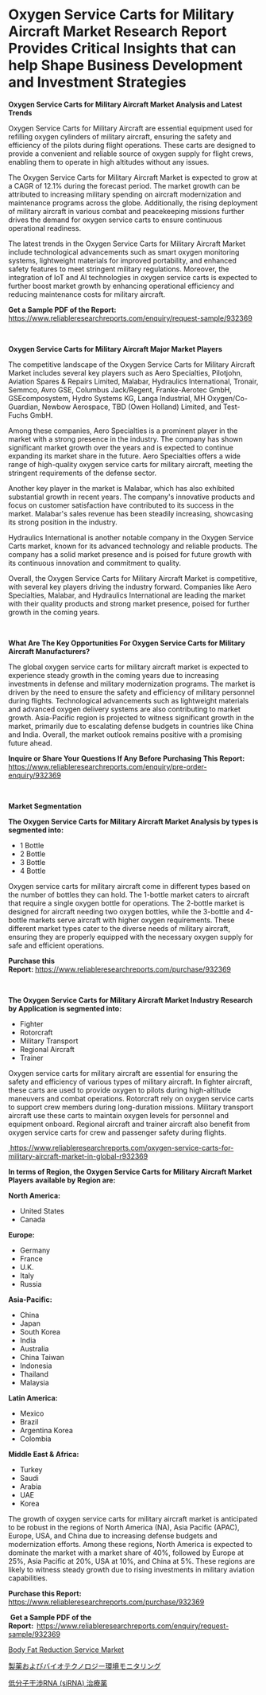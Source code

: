 <p><h1>Oxygen Service Carts for Military Aircraft Market Research Report Provides Critical Insights that can help Shape Business Development and Investment Strategies</h1></p><p><strong>Oxygen Service Carts for Military Aircraft Market Analysis and Latest Trends</strong></p>
<p><p>Oxygen Service Carts for Military Aircraft are essential equipment used for refilling oxygen cylinders of military aircraft, ensuring the safety and efficiency of the pilots during flight operations. These carts are designed to provide a convenient and reliable source of oxygen supply for flight crews, enabling them to operate in high altitudes without any issues.</p><p>The Oxygen Service Carts for Military Aircraft Market is expected to grow at a CAGR of 12.1% during the forecast period. The market growth can be attributed to increasing military spending on aircraft modernization and maintenance programs across the globe. Additionally, the rising deployment of military aircraft in various combat and peacekeeping missions further drives the demand for oxygen service carts to ensure continuous operational readiness.</p><p>The latest trends in the Oxygen Service Carts for Military Aircraft Market include technological advancements such as smart oxygen monitoring systems, lightweight materials for improved portability, and enhanced safety features to meet stringent military regulations. Moreover, the integration of IoT and AI technologies in oxygen service carts is expected to further boost market growth by enhancing operational efficiency and reducing maintenance costs for military aircraft.</p></p>
<p><strong>Get a Sample PDF of the Report:&nbsp;</strong> <a href="https://www.reliableresearchreports.com/enquiry/request-sample/932369">https://www.reliableresearchreports.com/enquiry/request-sample/932369</a></p>
<p>&nbsp;</p>
<p><strong>Oxygen Service Carts for Military Aircraft Major Market Players</strong></p>
<p><p>The competitive landscape of the Oxygen Service Carts for Military Aircraft Market includes several key players such as Aero Specialties, Pilotjohn, Aviation Spares & Repairs Limited, Malabar, Hydraulics International, Tronair, Semmco, Avro GSE, Columbus Jack/Regent, Franke-Aerotec GmbH, GSEcomposystem, Hydro Systems KG, Langa Industrial, MH Oxygen/Co-Guardian, Newbow Aerospace, TBD (Owen Holland) Limited, and Test-Fuchs GmbH.</p><p>Among these companies, Aero Specialties is a prominent player in the market with a strong presence in the industry. The company has shown significant market growth over the years and is expected to continue expanding its market share in the future. Aero Specialties offers a wide range of high-quality oxygen service carts for military aircraft, meeting the stringent requirements of the defense sector.</p><p>Another key player in the market is Malabar, which has also exhibited substantial growth in recent years. The company's innovative products and focus on customer satisfaction have contributed to its success in the market. Malabar's sales revenue has been steadily increasing, showcasing its strong position in the industry.</p><p>Hydraulics International is another notable company in the Oxygen Service Carts market, known for its advanced technology and reliable products. The company has a solid market presence and is poised for future growth with its continuous innovation and commitment to quality.</p><p>Overall, the Oxygen Service Carts for Military Aircraft Market is competitive, with several key players driving the industry forward. Companies like Aero Specialties, Malabar, and Hydraulics International are leading the market with their quality products and strong market presence, poised for further growth in the coming years.</p></p>
<p>&nbsp;</p>
<p><strong>What Are The Key Opportunities For Oxygen Service Carts for Military Aircraft Manufacturers?</strong></p>
<p><p>The global oxygen service carts for military aircraft market is expected to experience steady growth in the coming years due to increasing investments in defense and military modernization programs. The market is driven by the need to ensure the safety and efficiency of military personnel during flights. Technological advancements such as lightweight materials and advanced oxygen delivery systems are also contributing to market growth. Asia-Pacific region is projected to witness significant growth in the market, primarily due to escalating defense budgets in countries like China and India. Overall, the market outlook remains positive with a promising future ahead.</p></p>
<p><strong>Inquire or Share Your Questions If Any Before Purchasing This Report:</strong> <a href="https://www.reliableresearchreports.com/enquiry/pre-order-enquiry/932369">https://www.reliableresearchreports.com/enquiry/pre-order-enquiry/932369</a></p>
<p>&nbsp;</p>
<p><strong>Market Segmentation</strong></p>
<p><strong>The Oxygen Service Carts for Military Aircraft Market Analysis by types is segmented into:</strong></p>
<p><ul><li>1 Bottle</li><li>2 Bottle</li><li>3 Bottle</li><li>4 Bottle</li></ul></p>
<p><p>Oxygen service carts for military aircraft come in different types based on the number of bottles they can hold. The 1-bottle market caters to aircraft that require a single oxygen bottle for operations. The 2-bottle market is designed for aircraft needing two oxygen bottles, while the 3-bottle and 4-bottle markets serve aircraft with higher oxygen requirements. These different market types cater to the diverse needs of military aircraft, ensuring they are properly equipped with the necessary oxygen supply for safe and efficient operations.</p></p>
<p><strong>Purchase this Report:&nbsp;</strong><a href="https://www.reliableresearchreports.com/purchase/932369">https://www.reliableresearchreports.com/purchase/932369</a></p>
<p>&nbsp;</p>
<p><strong>The Oxygen Service Carts for Military Aircraft Market Industry Research by Application is segmented into:</strong></p>
<p><ul><li>Fighter</li><li>Rotorcraft</li><li>Military Transport</li><li>Regional Aircraft</li><li>Trainer</li></ul></p>
<p><p>Oxygen service carts for military aircraft are essential for ensuring the safety and efficiency of various types of military aircraft. In fighter aircraft, these carts are used to provide oxygen to pilots during high-altitude maneuvers and combat operations. Rotorcraft rely on oxygen service carts to support crew members during long-duration missions. Military transport aircraft use these carts to maintain oxygen levels for personnel and equipment onboard. Regional aircraft and trainer aircraft also benefit from oxygen service carts for crew and passenger safety during flights.</p></p>
<p><a href="https://www.reliableresearchreports.com/oxygen-service-carts-for-military-aircraft-market-in-global-r932369">&nbsp;https://www.reliableresearchreports.com/oxygen-service-carts-for-military-aircraft-market-in-global-r932369</a></p>
<p><strong>In terms of Region, the Oxygen Service Carts for Military Aircraft Market Players available by Region are:</strong></p>
<p>
    <p> <strong> North America: </strong>
        <ul>
            <li>United States</li>
            <li>Canada</li>
        </ul>
        </p> 
    <p> <strong> Europe: </strong>
        <ul>
            <li>Germany</li>
            <li>France</li>
            <li>U.K.</li>
            <li>Italy</li>
            <li>Russia</li>
        </ul>
        </p> 
    <p> <strong> Asia-Pacific: </strong>
        <ul>
            <li>China</li>
            <li>Japan</li>
            <li>South Korea</li>
            <li>India</li>
            <li>Australia</li>
            <li>China Taiwan</li>
            <li>Indonesia</li>
            <li>Thailand</li>
            <li>Malaysia</li>
        </ul>
        </p> 
    <p> <strong> Latin America: </strong>
        <ul>
            <li>Mexico</li>
            <li>Brazil</li>
            <li>Argentina Korea</li>
            <li>Colombia</li>
        </ul>
        </p> 
    <p> <strong> Middle East & Africa: </strong>
        <ul>
            <li>Turkey</li>
            <li>Saudi</li>
            <li>Arabia</li>
            <li>UAE</li>
            <li>Korea</li>
        </ul>
    </p>
    </p>
<p><p>The growth of oxygen service carts for military aircraft market is anticipated to be robust in the regions of North America (NA), Asia Pacific (APAC), Europe, USA, and China due to increasing defense budgets and modernization efforts. Among these regions, North America is expected to dominate the market with a market share of 40%, followed by Europe at 25%, Asia Pacific at 20%, USA at 10%, and China at 5%. These regions are likely to witness steady growth due to rising investments in military aviation capabilities.</p></p>
<p><strong>Purchase this Report: </strong><a href="https://www.reliableresearchreports.com/purchase/932369">https://www.reliableresearchreports.com/purchase/932369</a></p>
<p>&nbsp;<strong>Get a Sample PDF of the Report:&nbsp;&nbsp;</strong><a href="https://www.reliableresearchreports.com/enquiry/request-sample/932369">https://www.reliableresearchreports.com/enquiry/request-sample/932369</a></p>
<p><strong></strong></p>
<p><p><a href="https://view.publitas.com/reportprime-1/analyzing-body-fat-reduction-service-market-global-industry-perspective-and-forecast-2024-to-2031/">Body Fat Reduction Service Market</a></p><p><a href="https://github.com/LizaHeller2023/Market-Research-Report-List-1/blob/main/274100983400.md">製薬およびバイオテクノロジー環境モニタリング</a></p><p><a href="https://github.com/deonnorth8/Market-Research-Report-List-1/blob/main/504041983399.md">低分子干渉RNA (siRNA) 治療薬</a></p></p>